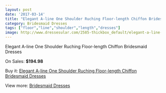 ```yaml
---
layout: post
date: '2017-03-14'
title: "Elegant A-line One Shoulder Ruching Floor-length Chiffon Bridesmaid Dresses"
category: Bridesmaid Dresses
tags: ["floor","line","shoulder","length","dresses"]
image: http://www.dressesular.com/2585-thickbox_default/elegant-a-line-one-shoulder-ruching-floor-length-chiffon-bridesmaid-dresses.jpg
---
```

Elegant A-line One Shoulder Ruching Floor-length Chiffon Bridesmaid Dresses

On Sales: **$194.98**
<a href="https://www.dressesular.com/bridesmaid-dresses/968-elegant-a-line-one-shoulder-ruching-floor-length-chiffon-bridesmaid-dresses.html"><amp-img layout="responsive" width="600" height="600" src="//www.dressesular.com/2585-thickbox_default/elegant-a-line-one-shoulder-ruching-floor-length-chiffon-bridesmaid-dresses.jpg" alt="Elegant A-line One Shoulder Ruching Floor-length Chiffon Bridesmaid Dresses 0" /></a>
<a href="https://www.dressesular.com/bridesmaid-dresses/968-elegant-a-line-one-shoulder-ruching-floor-length-chiffon-bridesmaid-dresses.html"><amp-img layout="responsive" width="600" height="600" src="//www.dressesular.com/2586-thickbox_default/elegant-a-line-one-shoulder-ruching-floor-length-chiffon-bridesmaid-dresses.jpg" alt="Elegant A-line One Shoulder Ruching Floor-length Chiffon Bridesmaid Dresses 1" /></a>

Buy it: [Elegant A-line One Shoulder Ruching Floor-length Chiffon Bridesmaid Dresses](https://www.dressesular.com/bridesmaid-dresses/968-elegant-a-line-one-shoulder-ruching-floor-length-chiffon-bridesmaid-dresses.html "Elegant A-line One Shoulder Ruching Floor-length Chiffon Bridesmaid Dresses")

View more: [Bridesmaid Dresses](https://www.dressesular.com/4-bridesmaid-dresses "Bridesmaid Dresses")